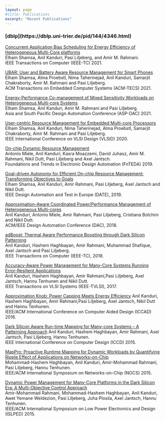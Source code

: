 ```yaml
---
layout: page
#title: Publications
excerpt: "Recent Publications"
---
```

<h3> [dblp](https://dblp.uni-trier.de/pid/144/4346.html)
</h3>

[Concurrent Application Bias Scheduling for Energy Efficiency of Heterogeneous Multi-Core platforms](./pubs/2021/Shamsa_TC_2021.pdf)  
Elham Shamsa, Anil Kanduri, Pasi Liljeberg, and Amir M. Rahmani.  
IEEE Transactions on Computer (IEEE-TC) 2021.  

[UBAR: User and Battery Aware Resource Management for Smart Phones](./pubs/2021/Shamsa_TECS_2021.pdf)  
Elham Shamsa, Alma Proebstl, Nima Taherinejad, Anil Kanduri, Samarjit Chakraborty, Amir M. Rahmani and Pasi Liljeberg.  
ACM Transactions on Embedded Computer Systems (ACM-TECS) 2021.  

[Energy-Performance Co-management of Mixed Sensitivity Workloads on Heterogeneous Multi-core Systems](./pubs/2021/Shamsa_ASP_DAC_2021.pdf)  
Elham Shamsa, Anil Kanduri, Amir M. Rahmani and Pasi Liljeberg.  
Asia and South Pacific Design Automation Conference (ASP-DAC) 2021.  

[User-centric Resource Management for Embedded Multi-core Processors](./pubs/2020/Shamsa_VLSID_2020.pdf)  
Elham Shamsa, Anil Kanduri, Nima Taherinejad, Alma Proebstl, Samarjit Chakraborty, Amir M. Rahmani and Pasi Liljeberg.  
IEEE International Conference on VLSI Design (VLSID) 2020.  

[On-chip Dynamic Resource Management](./pubs/2019/Miele_FnTEDA_2019.pdf)  
Antonio Miele, Anil Kanduri, Kasra Moazzemi, David Juhasz, Amir M. Rahmani, Nikil Dutt, Pasi Liljeberg and Axel Jantsch.    
Foundations and Trends in Electronic Design Automation (FnTEDA) 2019.

[Goal-driven Autonomy for Efficient On-chip Resource Management: Transforming Objectives to Goals](./pubs/2019/Shamsa_DATE_2019.pdf)  
Elham Shamsa, Anil Kanduri, Amir Rahmani, Pasi Liljeberg, Axel Jantsch and Nikil Dutt.  
IEEE Design Automation and Test in Europe (DATE), 2019.

[Approximation-Aware Coordinated Power/Performance Management of Heterogeneous Multi-cores](./pubs/2018/Kanduri_DAC_2018.pdf)  
Anil Kanduri, Antonio Miele, Amir Rahmani, Pasi Liljeberg, Cristiana Bolchini and Nikil Dutt.  
ACM/IEEE Design Automation Conference (DAC), 2018.

[adBoost: Thermal Aware Performance Boosting through Dark Silicon Patterning](./pubs/2018/Kanduri_TC_2018.pdf)  
Anil Kanduri, Hashem Haghbayan, Amir Rahmani, Muhammad Shafique, Axel Jantsch and Pasi Liljeberg.  
IEEE Transactions on Computer (IEEE-TC), 2018.

[Accuracy-Aware Power Management for Many-Core Systems Running Error-Resilient Applications](./pubs/2017_and_past/Kanduri_TVLSI_2017.pdf)  
Anil Kanduri, Hashem Haghbayan, Amir Rahmani,Pasi Liljeberg, Axel Jantsch, Hannu Tenhunen and Nikil Dutt.  
IEEE Transactions on VLSI Systems (IEEE-TVLSI), 2017.

[Approximation Knob: Power Capping Meets Energy Efficiency](./pubs/2017_and_past/Kanduri_ICCAD_2016.pdf)
Anil Kanduri, Hashem Haghbayan, Amir Rahmani,Pasi Liljeberg, Axel Jantsch, Nikil Dutt and Hannu Tenhunen.  
IEEE/ACM International Conference on Computer Aided Design (ICCAD) 2016.

[Dark Silicon Aware Run-time Mapping for Many-core Systems – A Patterning Approach](./pubs/2017_and_past/Kanduri_ICCD_2015.pdf)
Anil Kanduri, Hashem Haghbayan, Amir Rahmani, Axel Jantsch, Pasi Liljeberg, Hannu Tenhunen.  
IEEE International Conference on Computer Design (ICCD) 2015.

[MapPro: Proactive Runtime Mapping for Dynamic Workloads by Quantifying Ripple Effect of Applications on Networks-on-Chip](./pubs/2017_and_past/Haghbayan_NOCS_2015.pdf)  
Mohammad-Hashem Haghbayan, Anil Kanduri, Amir-Mohammad Rahmani, Pasi Liljeberg, Hannu Tenhunen.  
IEEE/ACM International Symposium on Networks-on-Chip (NOCS) 2015.

[Dynamic Power Management for Many-Core Platforms in the Dark Silicon Era: A Multi-Objective Control Approach](./pubs/2017_and_past/Rahmani_ISLPED_2015.pdf)  
Amir-Mohammad Rahmani, Mohammad-Hashem Haghbayan, Anil Kanduri, Awet Yemane Weldezion, Pasi Liljeberg, Juha Plosila, Axel Jantsch, Hannu Tenhunen.  
IEEE/ACM International Symposium on Low Power Electronics and Design (ISLPED) 2015.
